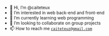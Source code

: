 - 👋 Hi, I’m @caiteteux
- 👀 I’m interested in  web back-end and front-end
- 🌱 I’m currently learning web programming 
- 💞️ I’m looking to collaborate on group projects 
- 📫 How to reach me <code>caiteteuz@gmail.com</code>

<!---
caiteteux/caiteteux is a ✨ special ✨ repository because its `README.md` (this file) appears on your GitHub profile.
You can click the Preview link to take a look at your changes.
--->
